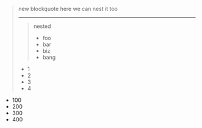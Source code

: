 > new blockquote here
> we can nest it too
> 
> ---
> 
>> nested
>> 
>> * foo
>> * bar
>> * biz
>> * bang
> 
> * 1
> * 2
> * 3
> * 4

* 100
* 200
* 300
* 400